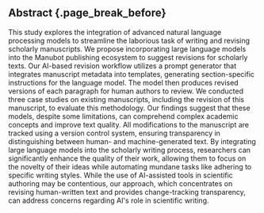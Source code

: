 ## Abstract {.page_break_before}

This study explores the integration of advanced natural language processing models to streamline the laborious task of writing and revising scholarly manuscripts.
We propose incorporating large language models into the Manubot publishing ecosystem to suggest revisions for scholarly texts.
Our AI-based revision workflow utilizes a prompt generator that integrates manuscript metadata into templates, generating section-specific instructions for the language model.
The model then produces revised versions of each paragraph for human authors to review.
We conducted three case studies on existing manuscripts, including the revision of this manuscript, to evaluate this methodology.
Our findings suggest that these models, despite some limitations, can comprehend complex academic concepts and improve text quality.
All modifications to the manuscript are tracked using a version control system, ensuring transparency in distinguishing between human- and machine-generated text.
By integrating large language models into the scholarly writing process, researchers can significantly enhance the quality of their work, allowing them to focus on the novelty of their ideas while automating mundane tasks like adhering to specific writing styles.
While the use of AI-assisted tools in scientific authoring may be contentious, our approach, which concentrates on revising human-written text and provides change-tracking transparency, can address concerns regarding AI's role in scientific writing.
